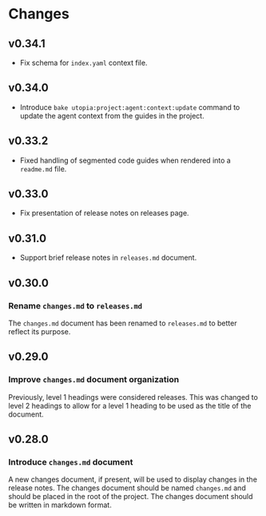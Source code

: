# Changes

## v0.34.1

  - Fix schema for `index.yaml` context file.

## v0.34.0

  - Introduce `bake utopia:project:agent:context:update` command to update the agent context from the guides in the project.

## v0.33.2

  - Fixed handling of segmented code guides when rendered into a `readme.md` file.

## v0.33.0

  - Fix presentation of release notes on releases page.

## v0.31.0

  - Support brief release notes in `releases.md` document.

## v0.30.0

### Rename `changes.md` to `releases.md`

The `changes.md` document has been renamed to `releases.md` to better reflect its purpose.

## v0.29.0

### Improve `changes.md` document organization

Previously, level 1 headings were considered releases. This was changed to level 2 headings to allow for a level 1 heading to be used as the title of the document.

## v0.28.0

### Introduce `changes.md` document

A new changes document, if present, will be used to display changes in the release notes. The changes document should be named `changes.md` and should be placed in the root of the project. The changes document should be written in markdown format.
